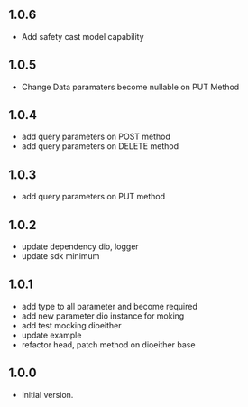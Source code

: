 ## 1.0.6

- Add safety cast model capability

## 1.0.5

- Change Data paramaters become nullable on PUT Method

## 1.0.4

- add query parameters on POST method
- add query parameters on DELETE method

## 1.0.3

- add query parameters on PUT method

## 1.0.2

- update dependency dio, logger
- update sdk minimum

## 1.0.1

- add type to all parameter and become required
- add new parameter dio instance for moking
- add test mocking dioeither
- update example
- refactor head, patch method on dioeither base

## 1.0.0

- Initial version.
